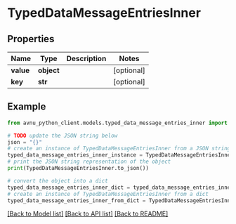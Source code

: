 # TypedDataMessageEntriesInner


## Properties

Name | Type | Description | Notes
------------ | ------------- | ------------- | -------------
**value** | **object** |  | [optional] 
**key** | **str** |  | [optional] 

## Example

```python
from avnu_python_client.models.typed_data_message_entries_inner import TypedDataMessageEntriesInner

# TODO update the JSON string below
json = "{}"
# create an instance of TypedDataMessageEntriesInner from a JSON string
typed_data_message_entries_inner_instance = TypedDataMessageEntriesInner.from_json(json)
# print the JSON string representation of the object
print(TypedDataMessageEntriesInner.to_json())

# convert the object into a dict
typed_data_message_entries_inner_dict = typed_data_message_entries_inner_instance.to_dict()
# create an instance of TypedDataMessageEntriesInner from a dict
typed_data_message_entries_inner_from_dict = TypedDataMessageEntriesInner.from_dict(typed_data_message_entries_inner_dict)
```
[[Back to Model list]](../README.md#documentation-for-models) [[Back to API list]](../README.md#documentation-for-api-endpoints) [[Back to README]](../README.md)


